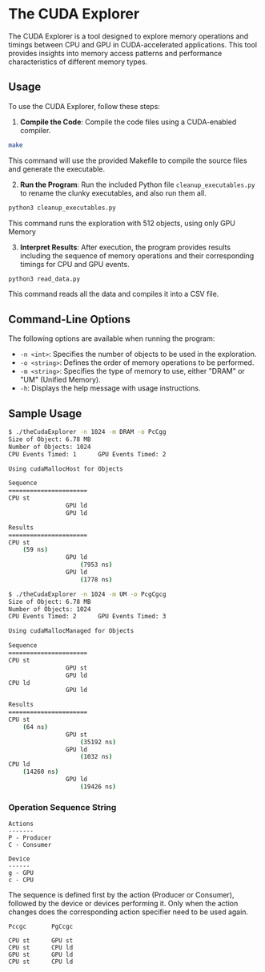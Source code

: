 # The CUDA Explorer

The CUDA Explorer is a tool designed to explore memory operations and timings between CPU and GPU in CUDA-accelerated applications. This tool provides insights into memory access patterns and performance characteristics of different memory types.

## Usage

To use the CUDA Explorer, follow these steps:

1. **Compile the Code**: Compile the code files using a CUDA-enabled compiler.

```bash
make
```

This command will use the provided Makefile to compile the source files and generate the executable.

2. **Run the Program**: Run the included Python file `cleanup_executables.py` to rename the clunky executables, and also run them all. 

```bash
python3 cleanup_executables.py
```

This command runs the exploration with 512 objects, using only GPU Memory

3. **Interpret Results**: After execution, the program provides results including the sequence of memory operations and their corresponding timings for CPU and GPU events.

```bash
python3 read_data.py
```

This command reads all the data and compiles it into a CSV file. 

## Command-Line Options

The following options are available when running the program:

- `-n <int>`: Specifies the number of objects to be used in the exploration.
- `-o <string>`: Defines the order of memory operations to be performed.
- `-m <string>`: Specifies the type of memory to use, either "DRAM" or "UM" (Unified Memory).
- `-h`: Displays the help message with usage instructions.

## Sample Usage

```bash
$ ./theCudaExplorer -n 1024 -m DRAM -o PcCgg
Size of Object: 6.78 MB
Number of Objects: 1024
CPU Events Timed: 1      GPU Events Timed: 2

Using cudaMallocHost for Objects

Sequence
======================
CPU st
                GPU ld
                GPU ld

Results
======================
CPU st
    (59 ns)
                GPU ld
                    (7953 ns)
                GPU ld
                    (1778 ns)
```

```bash
$ ./theCudaExplorer -n 1024 -m UM -o PcgCgcg
Size of Object: 6.78 MB
Number of Objects: 1024
CPU Events Timed: 2      GPU Events Timed: 3

Using cudaMallocManaged for Objects

Sequence
======================
CPU st
                GPU st
                GPU ld
CPU ld
                GPU ld

Results
======================
CPU st
    (64 ns)
                GPU st
                    (35192 ns)
                GPU ld
                    (1032 ns)
CPU ld
    (14260 ns)
                GPU ld
                    (19426 ns)
```

### Operation Sequence String

```
Actions
-------
P - Producer
C - Consumer

Device
------
g - GPU
c - CPU
```

The sequence is defined first by the action (Producer or Consumer), followed by the device or devices performing it. Only when the action changes does the corresponding action specifier need to be used again. 

```
Pccgc       PgCcgc

CPU st      GPU st
CPU st      CPU ld
GPU st      GPU ld
CPU st      CPU ld
```
